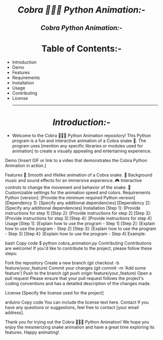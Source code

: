 <h1 align="center"><i>Cobra 🐍🐍🐍 Python Animation:-</i></h1>
<h2 align="center"><i>Cobra Python Animation:-</i></h2>

<h1 align="Center">Table of Contents:-</h1>

- Introduction
- Demo
- Features
- Requirements
- Installation
- Usage
- Contributing
- License
  <hr>
<h1 align="center"><i>Introduction:-</i></h1>

- Welcome to the Cobra 🐍🐍🐍 Python Animation repository! This Python program is a fun and interactive animation of a Cobra snake 🐍. The program uses [mention any specific libraries or modules used for animation] to create a visually appealing and entertaining experience.

Demo
[Insert GIF or link to a video that demonstrates the Cobra Python Animation in action.]

Features
🐍 Smooth and lifelike animation of a Cobra snake.
🎵 Background music and sound effects for an immersive experience.
🎮 Interactive controls to change the movement and behavior of the snake.
🌟 Customizable settings for the animation speed and colors.
Requirements
Python [version]: [Provide the minimum required Python version]
[Dependency 1]: [Specify any additional dependencies]
[Dependency 2]: [Specify any additional dependencies]
Installation
[Step 1]: [Provide instructions for step 1]
[Step 2]: [Provide instructions for step 2]
[Step 3]: [Provide instructions for step 3]
[Step 4]: [Provide instructions for step 4]
Usage
[Step 1]: [Explain how to use the program - Step 1]
[Step 2]: [Explain how to use the program - Step 2]
[Step 3]: [Explain how to use the program - Step 3]
[Step 4]: [Explain how to use the program - Step 4]
Example:

bash
Copy code
$ python cobra_animation.py
Contributing
Contributions are welcome! If you'd like to contribute to the project, please follow these steps:

Fork the repository
Create a new branch (git checkout -b feature/your_feature)
Commit your changes (git commit -m 'Add some feature')
Push to the branch (git push origin feature/your_feature)
Open a pull request
Please ensure that your pull request follows the project's coding conventions and has a detailed description of the changes made.

License
[Specify the license used for the project]

arduino
Copy code
You can include the license text here.
Contact
If you have any questions or suggestions, feel free to contact [your email address].

Thank you for trying out the Cobra 🐍🐍🐍 Python Animation! We hope you enjoy the mesmerizing snake animation and have a great time exploring its features. Happy animating!





